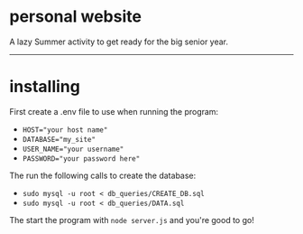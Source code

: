 # personal website

A lazy Summer activity to get ready for the big senior year.

----------------------------------------------------------------------------------

# installing

First create a .env file to use when running the program:
* `HOST="your host name"`
* `DATABASE="my_site"`
* `USER_NAME="your username"`
* `PASSWORD="your password here"`

The run the following calls to create the database:
* `sudo mysql -u root < db_queries/CREATE_DB.sql`
* `sudo mysql -u root < db_queries/DATA.sql`

The start the program with `node server.js` and you're good to go!
